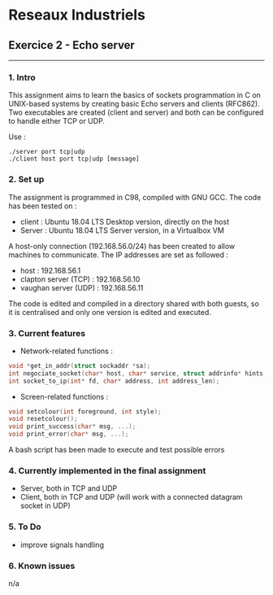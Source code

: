 # Reseaux Industriels
## Exercice 2 - Echo server
---
### 1. Intro
This assignment aims to learn the basics of sockets programmation in C on UNIX-based systems by creating basic Echo servers and clients (RFC862).
Two executables are created (client and server) and both can be configured to handle either TCP or UDP.

Use :
```shell
./server port tcp|udp
./client host port tcp|udp [message]
```

### 2. Set up
The assignment is programmed in C98, compiled with GNU GCC.
The code has been tested on :
* client : Ubuntu 18.04 LTS Desktop version, directly on the host
* Server : Ubuntu 18.04 LTS Server version, in a Virtualbox VM

A host-only connection (192.168.56.0/24) has been created to allow machines to communicate.
The IP addresses are set as followed :
* host : 192.168.56.1
* clapton server (TCP) : 192.168.56.10
* vaughan server (UDP) : 192.168.56.11

The code is edited and compiled in a directory shared with both guests, so it is centralised and only one version is edited and executed.

### 3. Current features
* Network-related functions :
```C
void *get_in_addr(struct sockaddr *sa);
int negociate_socket(char* host, char* service, struct addrinfo* hints, char ACTION, void (*on_error)(char*, ...));
int socket_to_ip(int* fd, char* address, int address_len);
```

* Screen-related functions :
```C
void setcolour(int foreground, int style);
void resetcolour();
void print_success(char* msg, ...);
void print_error(char* msg, ...);
```

A bash script has been made to execute and test possible errors

### 4. Currently implemented in the final assignment
* Server, both in TCP and UDP
* Client, both in TCP and UDP (will work with a connected datagram socket in UDP)

### 5. To Do
* improve signals handling

### 6. Known issues
n/a
